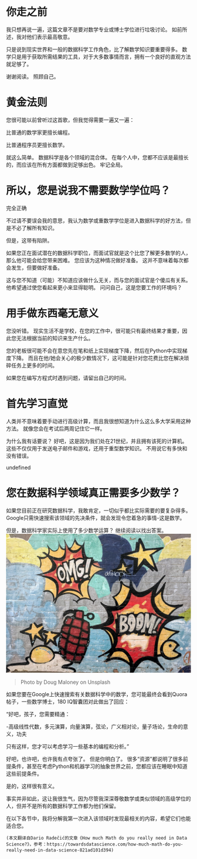 # 你走之前

我只想再说一遍，这篇文章不是要对数学专业或博士学位进行垃圾讨论。 如前所述，我对他们表示最高敬意。

只是说到现实世界和一般的数据科学工作角色，比了解数学知识要重要得多。 数学只是用于获取所需结果的工具，对于大多数事情而言，拥有一个良好的直观方法就足够了。

谢谢阅读。 照顾自己。
# 黄金法则

您很可能以前曾听过这首歌，但我觉得需要一遍又一遍：

比普通的数学家更擅长编程。

比普通程序员更擅长数学。

就这么简单。 数据科学是各个领域的混合体。 在每个人中，您都不应该是最擅长的，而应该在所有方面都做到足够出色。 牢记全局。
# 所以，您是说我不需要数学学位吗？

完全正确

不过请不要误会我的意思，我认为数学或重数学学位是进入数据科学的好方法，但是不必了解所有知识。

但是，这带有陷阱。

如果您正在面试潜在的数据科学职位，而面试官就是这个比您了解更多数学的人，那么他可能会给您带来困难。 您应该为这种情况做好准备。 这并不意味着每次都会发生，但要做好准备。

这与您不知道（可能）不知道应该做什么无关，而与您的面试官是个傻瓜有关系。 他希望通过使您看起来更小来显得聪明。 问问自己，这是您要工作的环境吗？
# 用手做东西毫无意义

您没听错。 现实生活不是学校，在您的工作中，很可能只有最终结果才重要，因此您无法根据当前的知识来生产什么。

您的老板很可能不会在意您先在笔和纸上实现梯度下降，然后在Python中实现梯度下降。 而且在他/她会关心的极少数情况下，这可能是针对您花费比您在解决琐碎任务上更多的时间。

如果您在编写方程式时遇到问题，请留出自己的时间。
# 首先学习直觉

人类并不意味着要手动进行高级计算，而且我很想知道为什么这么多大学采用这种方法。 就像您会在考试后两周记住它一样。

为什么我有话要说？ 好吧，这是因为我们处在21世纪，并且拥有该死的计算机。 这些不仅仅用于发送电子邮件和游戏，还用于重型数学知识。 不用说它有多快和没有错误。

undefined
# 您在数据科学领域真正需要多少数学？

如果您目前正在研究数据科学，我敢肯定，一切似乎都比实际需要的要复杂得多。 Google只需快速搜索该领域的先决条件，就会发现令您着急的事情-这是数学。

但是，数据科学家实际上使用了多少数学运算？ 继续阅读以找出答案。
![Photo by Doug Maloney on Unsplash](0*CLyTlakaQOhoNsx5)
> Photo by Doug Maloney on Unsplash


如果您要在Google上快速搜索有关数据科学中的数学，您可能最终会看到Quora帖子，一些数学博士，180 IQ智囊团对此做出了回应：

“好吧，孩子，您需要精通：

-高级线性代数，多元演算，向量演算，弦论，广义相对论，量子场论，生命的意义，功夫

只有这样，您才可以考虑学习一些基本的编程和分析。”

好吧，也许吧，也许我有点夸张了。 但是你明白了。 很多“资源”都说明了很多前提条件，甚至在考虑Python和机器学习的抽象世界之前，您都应该在睡眠中知道这些前提条件。

是的，这样很有意义。

事实并非如此，这让我很生气，因为尽管我深深尊敬数学或类似领域的高级学位的人，但并不是所有的数据科学工作都为他们保留。

在以下各节中，我将分解我第一次进入该领域时发现最相关的内容，希望它们也能适合您。
```
(本文翻译自Dario Radečić的文章《How much Math do you really need in Data Science?》，参考：https://towardsdatascience.com/how-much-math-do-you-really-need-in-data-science-821ad101d394)
```
